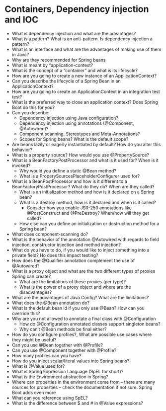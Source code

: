 # Containers, Dependency injection and IOC
* What is dependency injection and what are the advantages?
* What is a pattern? What is an anti-pattern. Is dependency injection a pattern?
* What is an interface and what are the advantages of making use of them in Java?
* Why are they recommended for Spring beans
* What is meant by “application-context?
* What is the concept of a “container” and what is its lifecycle?
* How are you going to create a new instance of an ApplicationContext?
* Can you describe the lifecycle of a Spring Bean in an ApplicationContext?
* How are you going to create an ApplicationContext in an integration test test?
* What is the preferred way to close an application context? Does Spring Boot do this for you?
* Can you describe:
  * Dependency injection using Java configuration?
  * Dependency injection using annotations (@Component, @Autowired)?
  * Component scanning, Stereotypes and Meta-Annotations?
  * Scopes for Spring beans? What is the default scope?
* Are beans lazily or eagerly instantiated by default? How do you alter this behavior?
* What is a property source? How would you use @PropertySource?
* What is a BeanFactoryPostProcessor and what is it used for? When is it invoked?
  * Why would you define a static @Bean method?
  * What is a ProperySourcesPlaceholderConfigurer used for?
* What is a BeanPostProcessor and how is it different to a BeanFactoryPostProcessor? What do they do? When are they called?
  * What is an initialization method and how is it declared on a Spring bean?
  * What is a destroy method, how is it declared and when is it called?
    * Consider how you enable JSR-250 annotations like @PostConstruct and @PreDestroy? When/how will they get called?
  * How else can you define an initialization or destruction method for a Spring bean?
* What does component-scanning do?
*  What is the behavior of the annotation @Autowired with regards to field injection, constructor injection and method injection?
* What do you have to do, if you would like to inject something into a private field? Ho does this impact testing?
* How does the @Qualifier annotation complement the use of @Autowired?
* What is a proxy object and what are the two different types of proxies Spring can create?
  * What are the limitations of these proxies (per type)?
  * What is the power of a proxy object and where are the disadvantages?
* What are the advantages of Java Config? What are the limitations?
* What does the @Bean annotation do? 
* What is the default bean id if you only use @Bean? How can you override this?
* Why are you not allowed to annotate a final class with @Configuration
  * How do @Configuration annotated classes support singleton beans? 
  * Why can’t @Bean methods be final either?
* How do you configure profiles?, What are possible use cases where they might be useful?
* Can you use @Bean together with @Profile?
* Can you use @Component together with @Profile?
* How many profiles can you have?
* How do you inject scalar/literal values into Spring beans?
* What is @Value used for?
* What is Spring Expression Language (SpEL for short)?
* What is the Environment abstraction in Spring?
* Where can properties in the environment come from – there are many sources for properties – check the documentation if not sure. Spring Boot adds even more
* What can you reference using SpEL?
* What is the difference between $ and # in @Value expressions?
